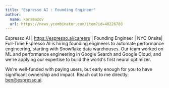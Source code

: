 ```yaml
---
title: "Espresso AI : Founding Engineer"
author:
  name: karamazov
  url: https://news.ycombinator.com/item?id=40226780
---
```

Espresso AI | <a href="https:&#x2F;&#x2F;espresso.ai&#x2F;careers" rel="nofollow">https:&#x2F;&#x2F;espresso.ai&#x2F;careers</a> | Founding Engineer | NYC Onsite| Full-Time
Espresso AI is hiring founding engineers to automate performance engineering, starting with Snowflake data warehouses. Our team worked on ML and performance engineering in Google Search and Google Cloud, and we&#x27;re applying our expertise to build the world&#x27;s first neural optimizer.

We&#x27;re well-funded with paying users, but early enough for you to have significant ownership and impact. Reach out to me directly: ben@espresso.ai.
